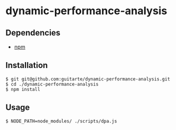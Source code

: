 # dynamic-performance-analysis

## Dependencies

* [npm](https://docs.npmjs.com/getting-started/installing-node)

## Installation

```
$ git git@github.com:guitarte/dynamic-performance-analysis.git
$ cd ./dynamic-performance-analysis
$ npm install
```

## Usage

```
$ NODE_PATH=node_modules/ ./scripts/dpa.js
```
